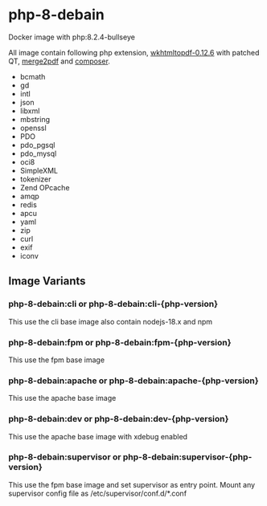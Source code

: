 # php-8-debain
Docker image with php:8.2.4-bullseye

All image contain following php extension, [wkhtmltopdf-0.12.6](https://github.com/wkhtmltopdf/wkhtmltopdf/) with patched QT, [merge2pdf](https://github.com/ajaxray/merge2pdf) and [composer](https://github.com/composer/composer).

- bcmath
- gd
- intl
- json
- libxml
- mbstring
- openssl
- PDO
- pdo_pgsql
- pdo_mysql
- oci8
- SimpleXML
- tokenizer
- Zend OPcache
- amqp
- redis
- apcu
- yaml
- zip
- curl
- exif
- iconv

## Image Variants
### php-8-debain:cli or php-8-debain:cli-{php-version}
This use the cli base image also contain nodejs-18.x and npm

### php-8-debain:fpm or php-8-debain:fpm-{php-version}
This use the fpm base image

### php-8-debain:apache or php-8-debain:apache-{php-version}
This use the apache base image

### php-8-debain:dev or php-8-debain:dev-{php-version}
This use the apache base image with xdebug enabled

### php-8-debain:supervisor or php-8-debain:supervisor-{php-version}
This use the fpm base image and set supervisor as entry point. Mount any supervisor config file as /etc/supervisor/conf.d/*.conf
